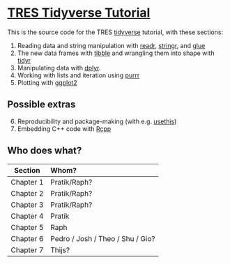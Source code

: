 # [TRES Tidyverse Tutorial](https://pratikunterwegs.github.io/tres-tidy-tutorial/)

This is the source code for the TRES [tidyverse](https://www.tidyverse.org/) tutorial, with these sections:
1. Reading data and string manipulation with [readr](https://readr.tidyverse.org/), [stringr](https://stringr.tidyverse.org/), and [glue](https://github.com/tidyverse/glue)
2. The new data frames with [tibble](https://tibble.tidyverse.org/) and wrangling them into shape with [tidyr](https://tidyr.tidyverse.org/)
3. Manipulating data with [dplyr](https://dplyr.tidyverse.org/).
4. Working with lists and iteration using [purrr](https://purrr.tidyverse.org/)
5. Plotting with [ggplot2](https://ggplot2.tidyverse.org/)

## Possible extras

6. Reproducibility and package-making (with e.g. [usethis](https://usethis.r-lib.org/))
7. Embedding C++ code with [Rcpp](http://adv-r.had.co.nz/Rcpp.html)

## Who does what?

| Section   | Whom?                             |
|:---------:|:----------------------------------|
| Chapter 1 | Pratik/Raph?                      |
| Chapter 2 | Pratik/Raph?                      |
| Chapter 3 | Pratik/Raph?                      |
| Chapter 4 | Pratik                            |
| Chapter 5 | Raph                              |
| Chapter 6 | Pedro / Josh / Theo / Shu / Gio?  |
| Chapter 7 | Thijs?                            |
